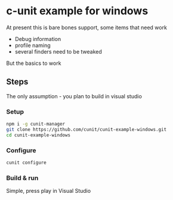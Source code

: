 
# c-unit example for windows

At present this is bare bones support, some items that need work

- Debug information
- profile naming
- several finders need to be tweaked

But the basics to work

## Steps

The only assumption - you plan to build in visual studio

### Setup

```bash
npm i -g cunit-manager
git clone https://github.com/cunit/cunit-example-windows.git
cd cunit-example-windows
```

### Configure

```bash
cunit configure
```


### Build & run

Simple, press play in Visual Studio
